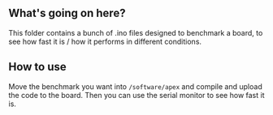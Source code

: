 ## What's going on here?

This folder contains a bunch of .ino files designed to benchmark a board, to see how fast it is / how it performs in different conditions.

## How to use

Move the benchmark you want into `/software/apex` and compile and upload the code to the board.
Then you can use the serial monitor to see how fast it is.